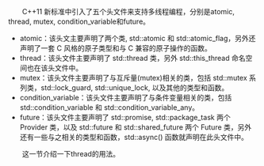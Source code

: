 &emsp;&emsp;C++11 新标准中引入了五个头文件来支持多线程编程，分别是atomic, thread, mutex, condition_variable和future。

* atomic：该头文主要声明了两个类, std::atomic 和 std::atomic_flag，另外还声明了一套 C 风格的原子类型和与 C 兼容的原子操作的函数。
* thread：该头文件主要声明了 std::thread 类，另外 std::this_thread 命名空间也在该头文件中。
* mutex：该头文件主要声明了与互斥量(mutex)相关的类，包括 std::mutex 系列类，std::lock_guard, std::unique_lock, 以及其他的类型和函数。
* condition_variable：该头文件主要声明了与条件变量相关的类，包括 std::condition_variable 和 std::condition_variable_any。
* future：该头文件主要声明了 std::promise, std::package_task 两个 Provider 类，以及 std::future 和 std::shared_future 两个 Future 类，另外还有一些与之相关的类型和函数，std::async() 函数就声明在此头文件中。

&emsp;&emsp;这一节介绍一下thread的用法。
